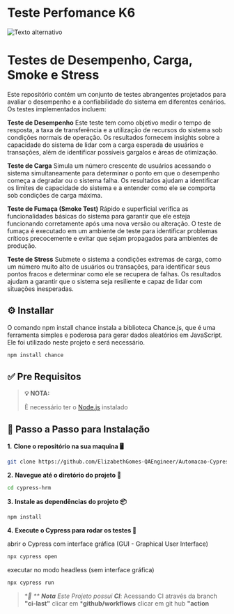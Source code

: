 # Teste Perfomance K6

![Texto alternativo](OrangeHRM.png)

# Testes de Desempenho, Carga, Smoke e Stress
Este repositório contém um conjunto de testes abrangentes projetados para avaliar o desempenho e a confiabilidade do sistema em diferentes cenários. Os testes implementados incluem:

**Teste de Desempenho**
Este teste tem como objetivo medir o tempo de resposta, a taxa de transferência e a utilização de recursos do sistema sob condições normais de operação. Os resultados fornecem insights sobre a capacidade do sistema de lidar com a carga esperada de usuários e transações, além de identificar possíveis gargalos e áreas de otimização.

**Teste de Carga**
Simula um número crescente de usuários acessando o sistema simultaneamente para determinar o ponto em que o desempenho começa a degradar ou o sistema falha. Os resultados ajudam a identificar os limites de capacidade do sistema e a entender como ele se comporta sob condições de carga máxima.

**Teste de Fumaça (Smoke Test)**
Rápido e superficial verifica as funcionalidades básicas do sistema para garantir que ele esteja funcionando corretamente após uma nova versão ou alteração. O teste de fumaça é executado em um ambiente de teste para identificar problemas críticos precocemente e evitar que sejam propagados para ambientes de produção.

**Teste de Stress**
Submete o sistema a condições extremas de carga, como um número muito alto de usuários ou transações, para identificar seus pontos fracos e determinar como ele se recupera de falhas. Os resultados ajudam a garantir que o sistema seja resiliente e capaz de lidar com situações inesperadas.



## ⚙️ Installar

O comando npm install chance instala a biblioteca Chance.js, que é uma ferramenta simples e poderosa para gerar dados aleatórios em JavaScript. Ele foi utilizado neste projeto e será necessário.

```bash
npm install chance
```
## ✅ Pre Requisitos

> **💡 NOTA:**
> 
> È necessário ter o [Node.js](https://nodejs.org)  instalado



## 📝 Passo a Passo para Instalação




**1.** **Clone o repositório na sua maquina 🖥️**

```bash
git clone https://github.com/ElizabethGomes-QAEngineer/Automacao-Cypress-Java-Script-Orange-HRM.git
```

**2.** **Navegue até o diretório do projeto 📂**

```bash
cd cypress-hrm
````


**3.** **Instale as dependências do projeto 📦**

```bash
npm install 
```

**4.** **Execute o Cypress para rodar os testes 🚀**

abrir o Cypress com interface gráfica (GUI - Graphical User Interface)

```bash
npx cypress open
````

executar no modo headless (sem interface gráfica)

```bash
npx cypress run 
```



>
>**📜 ** **Nota** Este Projeto possui **CI***:
>Acessando CI através da branch **"ci-last"**
>clicar em ***github/workflows**
>clicar em git hub **"action**
